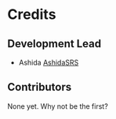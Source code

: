 # Credits

## Development Lead

- Ashida [AshidaSRS](https://github.com/AshidaSRS)

## Contributors

None yet. Why not be the first?